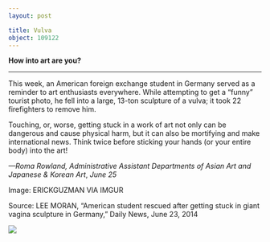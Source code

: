 ```yaml
---
layout: post

title: Vulva
object: 109122
---
```

**How into art are you?**

****

This week, an American foreign exchange student in Germany served as a reminder to art enthusiasts everywhere. While attempting to get a “funny” tourist photo, he fell into a large, 13-ton sculpture of a vulva;
 it took 22 firefighters to remove him. 

Touching, or, worse, getting stuck in a work of art not only can be dangerous and cause physical harm, but it can also be mortifying and make international news. Think twice before sticking your hands (or your entire body) into the art!    

*—Roma Rowland,
 Administrative Assistant*
 *Departments of Asian Art
 and Japanese & Korean Art*, *June 25*

Image: ERICKGUZMAN VIA IMGUR

Source: LEE MORAN, “American student rescued after getting stuck in giant vagina sculpture in Germany,” Daily News, June 23, 2014

![]({{siteurl.base}}/images/14-06-25_2010.8_vulvaEDIT-1.jpeg)
